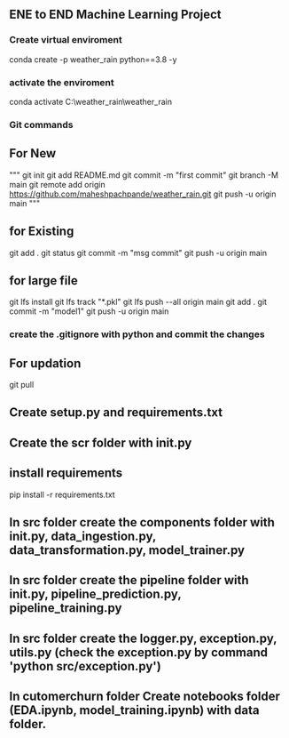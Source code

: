 ## ENE to END Machine Learning Project

### Create virtual enviroment
conda create -p weather_rain python==3.8 -y

### activate the enviroment
conda activate C:\weather_rain\weather_rain



### Git commands

## For New
"""
git init
git add README.md
git commit -m "first commit"
git branch -M main
git remote add origin https://github.com/maheshpachpande/weather_rain.git
git push -u origin main
"""
## for Existing
git add .
git status
git commit -m "msg commit"
git push -u origin main

## for large file
git lfs install
git lfs track "*.pkl"
git lfs push --all origin main
git add .
git commit -m "model1"
git push -u origin main

### create the .gitignore with python and commit the changes
## For updation
git pull

## Create setup.py and requirements.txt

## Create the scr folder with __init__.py
## install requirements
pip install -r requirements.txt

## In src folder create the components folder with __init__.py, data_ingestion.py, data_transformation.py, model_trainer.py
## In src folder create the pipeline folder with __init__.py, pipeline_prediction.py, pipeline_training.py
## In src folder create the logger.py, exception.py, utils.py (check the exception.py by command 'python src/exception.py')


## In cutomerchurn folder Create notebooks folder (EDA.ipynb, model_training.ipynb) with data folder.







